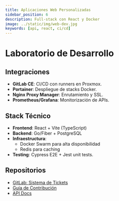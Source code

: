 ```yaml
---
title: Aplicaciones Web Personalizadas
sidebar_position: 6
description: Full-stack con React y Docker
image: ../static/img/web-dev.jpg
keywords: [api, react, ci/cd]
---
```


# Laboratorio de Desarrollo

## Integraciones
- **GitLab CE**: CI/CD con runners en Proxmox.
- **Portainer**: Despliegue de stacks Docker.
- **Nginx Proxy Manager**: Enrutamiento y SSL.
- **Prometheus/Grafana**: Monitorización de APIs.

## Stack Técnico
- **Frontend**: React + Vite (TypeScript)
- **Backend**: Go/Fiber + PostgreSQL
- **Infraestructura**:
  - Docker Swarm para alta disponibilidad
  - Redis para caching
- **Testing**: Cypress E2E + Jest unit tests.

## Repositorios
- [GitLab: Sistema de Tickets](https://gitlab.com/tusuario/ticket-system)
- [Guía de Contribución](docs/web-projects/contribution-guide)
- [API Docs](https://api.midominio.com/swagger)